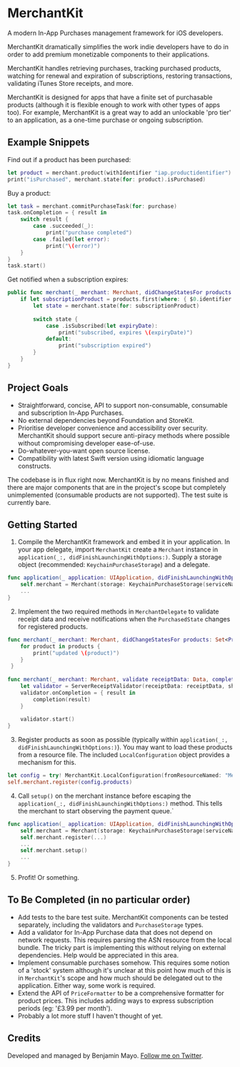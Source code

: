 # MerchantKit
A modern In-App Purchases management framework for iOS developers.

MerchantKit dramatically simplifies the work indie developers have to do in order to add premium monetizable components to their applications.

MerchantKit handles retrieving purchases, tracking purchased products, watching for renewal and expiration of subscriptions, restoring transactions, validating iTunes Store receipts, and more. 

MerchantKit is designed for apps that have a finite set of purchasable products (although it is flexible enough to work with other types of apps too). For example, MerchantKit is a great way to add an unlockable 'pro tier' to an application, as a one-time purchase or ongoing subscription.

## Example Snippets

Find out if a product has been purchased:

```swift
let product = merchant.product(withIdentifier "iap.productidentifier")
print("isPurchased", merchant.state(for: product).isPurchased)
```

Buy a product:

```swift
let task = merchant.commitPurchaseTask(for: purchase)
task.onCompletion = { result in 
    switch result {
        case .succeeded(_):
            print("purchase completed")
        case .failed(let error):
            print("\(error)")
    }
}
task.start()
```

Get notified when a subscription expires:

```swift
public func merchant(_ merchant: Merchant, didChangeStatesFor products: Set<Product>) {
    if let subscriptionProduct = products.first(where: { $0.identifier == "subscription.protier") }) {
        let state = merchant.state(for: subscriptionProduct)
        
        switch state {
            case .isSubscribed(let expiryDate):
                print("subscribed, expires \(expiryDate)")
            default:
                print("subscription expired")
        }
    }
}
```

## Project Goals

- Straightforward, concise, API to support non-consumable, consumable and subscription In-App Purchases.
- No external dependencies beyond Foundation and StoreKit.
- Prioritise developer convenience and accessibility over security. MerchantKit should support secure anti-piracy methods where possible without compromising developer ease-of-use.
- Do-whatever-you-want open source license.
- Compatibility with latest Swift version using idiomatic language constructs.

The codebase is in flux right now. MerchantKit is by no means finished and there are major components that are in the project's scope but completely unimplemented (consumable products are not supported). The test suite is currently bare.

## Getting Started

1. Compile the MerchantKit framework and embed it in your application. In your app delegate, import `MerchantKit` create a `Merchant` instance in `application(_:, didFinishLaunchingWithOptions:)`. Supply a storage object (recommended: `KeychainPurchaseStorage`) and a delegate.
```swift
func application(_ application: UIApplication, didFinishLaunchingWithOptions launchOptions: [UIApplicationLaunchOptionsKey: Any]?) -> Bool {
    self.merchant = Merchant(storage: KeychainPurchaseStorage(serviceName: "AppName"), delegate: self)    
    ...
}
```

2. Implement the two required methods in `MerchantDelegate` to validate receipt data and receive notifications when the `PurchasedState` changes for registered products.
```swift
func merchant(_ merchant: Merchant, didChangeStatesFor products: Set<Product>) {
    for product in products {
        print("updated \(product)")
    }
 }
    
func merchant(_ merchant: Merchant, validate receiptData: Data, completion: @escaping (Result<Receipt>) -> Void) {
    let validator = ServerReceiptValidator(receiptData: receiptData, sharedSecret: "iTunesStoreSharedSecretGoesHere")
    validator.onCompletion = { result in
        completion(result)
    }
        
    validator.start()
}
```
3. Register products as soon as possible (typically within `application(_:, didFinishLaunchingWithOptions:)`). You may want to load these products from a resource file. The included `LocalConfiguration` object provides a mechanism for this.
```swift
let config = try! MerchantKit.LocalConfiguration(fromResourceNamed: "MerchantConfig", extension: "plist")
self.merchant.register(config.products)

```
4. Call `setup()` on the merchant instance before escaping the `application(_:, didFinishLaunchingWithOptions:)` method. This tells the merchant to start observing the payment queue.`
```swift
func application(_ application: UIApplication, didFinishLaunchingWithOptions launchOptions: [UIApplicationLaunchOptionsKey: Any]?) -> Bool {
    self.merchant = Merchant(storage: KeychainPurchaseStorage(serviceName: "AppName"), delegate: self)    
    self.merchant.register(...)
    ...
    self.merchant.setup()
    ...
}
```
5. Profit! Or something.

## To Be Completed (in no particular order)

- Add tests to the bare test suite. MerchantKit components can be tested separately, including the validators and `PurchaseStorage` types.
- Add a validator for In-App Purchase data that does not depend on network requests. This requires parsing the ASN resource from the local bundle. The tricky part is implementing this without relying on external dependencies. Help would be appreciated in this area.
- Implement consumable purchases somehow. This requires some notion of a 'stock' system although it's unclear at this point how much of this is in `MerchantKit`'s scope and how much should be delegated out to the application. Either way, some work is required.
- Extend the API of `PriceFormatter` to be a comprehensive formatter for product prices. This includes adding ways to express subscription periods (eg: '£3.99 per month').
- Probably a lot more stuff I haven't thought of yet.

## Credits

Developed and managed by Benjamin Mayo. [Follow me on Twitter](http://twitter.com/bzamayo).
